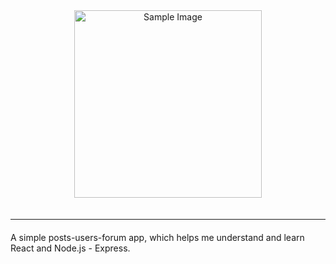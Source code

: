 <div align="center">
  <img src="https://github.com/user-attachments/assets/fe2ae402-4707-4393-b25d-0f16fa3ba6be" alt="Sample Image" width="300" style="margin-bottom: 20px;">
</div>

<hr color="magenta" style="margin-bottom: 20px;">

A simple posts-users-forum app, which helps me understand and learn React and Node.js - Express.
